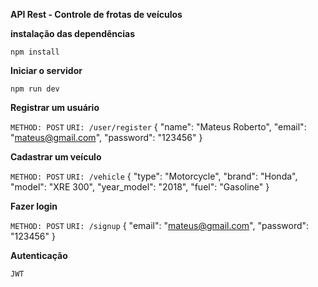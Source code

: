 **API Rest - Controle de frotas de veículos**

**instalação das dependências**

`npm install`

**Iniciar o servidor**

`npm run dev`

**Registrar um usuário**

`METHOD: POST`
`URI: /user/register`
{
"name": "Mateus Roberto",
"email": "mateus@gmail.com",
"password": "123456"
}

**Cadastrar um veículo**

`METHOD: POST`
`URI: /vehicle`
{
	"type": "Motorcycle",
	"brand": "Honda",
	"model": "XRE 300",
	"year_model": "2018",
	"fuel": "Gasoline"
}

**Fazer login**

`METHOD: POST`
`URI: /signup`
{
"email": "mateus@gmail.com",
"password": "123456"
}

**Autenticação**

`JWT`
